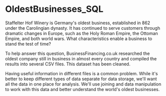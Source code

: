 # OldestBusinesses_SQL

Staffelter Hof Winery is Germany's oldest business, established in 862 under the Carolingian dynasty. It has continued to serve customers through dramatic changes in Europe, such as the Holy Roman Empire, the Ottoman Empire, and both world wars. What characteristics enable a business to stand the test of time?

To help answer this question, BusinessFinancing.co.uk researched the oldest company still in business in almost every country and compiled the results into several CSV files. This dataset has been cleaned.

Having useful information in different files is a common problem. While it's better to keep different types of data separate for data storage, we'll want all the data in one place for analysis. We'll use joining and data manipulation to work with this data and better understand the world's oldest businesses.
